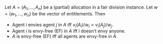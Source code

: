 Let $A = (A_1, \ldots, A_n)$ be a (partial) allocation in a fair division instance.
Let $w = (w_1, \ldots, w_n)$ be the vector of entitlements. Then

* Agent $i$ envies agent $j$ in $A$ iff $v_i(A_i)/w_i < v_i(A_j)/w_j$.
* Agent $i$ is envy-free (EF) in $A$ iff $i$ doesn't envy anyone.
* $A$ is envy-free (EF) iff all agents are envy-free in $A$.

